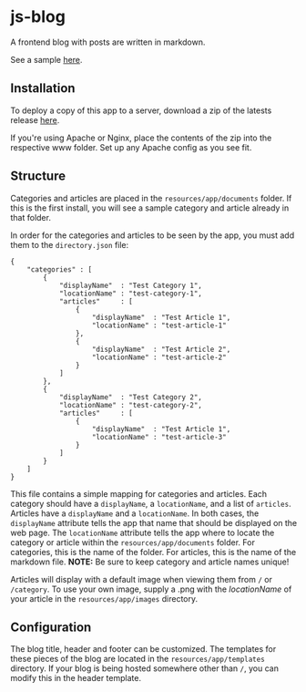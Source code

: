 js-blog
=======

A frontend blog with posts are written in markdown.

See a sample [here](http://scottlindeman.github.io/js-blog/).

Installation
------------

To deploy a copy of this app to a server, download a zip of the latests release [here](https://github.com/scottlindeman/js-blog/releases/tag/v0.1.0).

If you're using Apache or Nginx, place the contents of the zip into the respective www folder. Set up any Apache config as you see fit.

Structure
---------

Categories and articles are placed in the `resources/app/documents` folder. If this is the first install, you will see a sample category and article already in that folder.

In order for the categories and articles to be seen by the app, you must add them to the `directory.json` file:

    {
        "categories" : [
            {
                "displayName"  : "Test Category 1",
                "locationName" : "test-category-1",
                "articles"     : [
                    {
                        "displayName"  : "Test Article 1",
                        "locationName" : "test-article-1"
                    },
                    {
                        "displayName"  : "Test Article 2",
                        "locationName" : "test-article-2"
                    }
                ]
            },
            {
                "displayName"  : "Test Category 2",
                "locationName" : "test-category-2",
                "articles"     : [
                    {
                        "displayName"  : "Test Article 1",
                        "locationName" : "test-article-3"
                    }
                ]
            }
        ]
    }

This file contains a simple mapping for categories and articles. Each category should have a `displayName`, a `locationName`, and a list of `articles`. Articles have a `displayName` and a `locationName`. In both cases, the `displayName` attribute tells the app that name that should be displayed on the web page. The `locationName` attribute tells the app where to locate the category or article within the `resources/app/documents` folder. For categories, this is the name of the folder. For articles, this is the name of the markdown file. **NOTE:** Be sure to keep category and article names unique!

Articles will display with a default image when viewing them from `/` or `/category`. To use your own image, supply a .png with the *locationName* of your article in the `resources/app/images` directory.

Configuration
-------------

The blog title, header and footer can be customized. The templates for these pieces of the blog are located in the `resources/app/templates` directory. If your blog is being hosted somewhere other than `/`, you can modify this in the header template.

    

